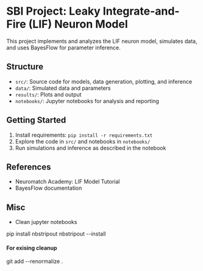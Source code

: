 # SBI Project: Leaky Integrate-and-Fire (LIF) Neuron Model

This project implements and analyzes the LIF neuron model, simulates data, and uses BayesFlow for parameter inference.

## Structure
- `src/`: Source code for models, data generation, plotting, and inference
- `data/`: Simulated data and parameters
- `results/`: Plots and output
- `notebooks/`: Jupyter notebooks for analysis and reporting

## Getting Started
1. Install requirements: `pip install -r requirements.txt`
2. Explore the code in `src/` and notebooks in `notebooks/`
3. Run simulations and inference as described in the notebook

## References
- Neuromatch Academy: LIF Model Tutorial
- BayesFlow documentation

## Misc
- Clean jupyter notebooks

pip install nbstripout
nbstripout --install

#### For exising cleanup
git add --renormalize .